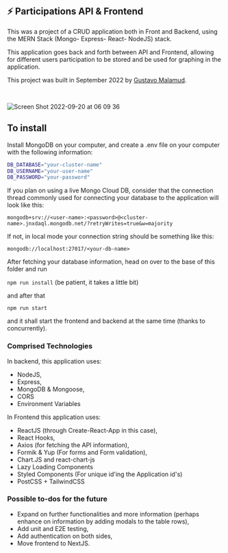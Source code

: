 ## ⚡ Participations API & Frontend

This was a project of a CRUD application both in Front and Backend, using the MERN Stack (Mongo- Express- React- NodeJS) stack.

This application goes back and forth between API and Frontend, allowing for different users participation to be stored and be used for graphing in the application.

This project was built in September 2022 by [Gustavo Malamud](https://www.gustavomalamud.com).

<br />


![Screen Shot 2022-09-20 at 06 09 36](https://user-images.githubusercontent.com/140903/191217911-aa77afac-d0f1-49c1-9239-b29de989e640.png)


## To install

Install MongoDB on your computer, and create a .env file on your computer with the following information:

```sh
DB_DATABASE="your-cluster-name"
DB_USERNAME="your-user-name"
DB_PASSWORD="your-password"
```

If you plan on using a live Mongo Cloud DB, consider that the connection thread commonly used for connecting your database to the application will look like this:

```
mongodb+srv://<user-name>:<password>@<cluster-name>.jnxdaql.mongodb.net/?retryWrites=true&w=majority
```

If not, in local mode your connection string should be something like this:

```mongodb://localhost:27017/<your-db-name>```

After fetching your database information, head on over to the base of this folder and run 

```npm run install``` (be patient, it takes a little bit)

and after that 

```npm run start``` 

and it shall start the frontend and backend at the same time (thanks to concurrently).

### Comprised Technologies

In backend, this application uses:

* NodeJS,
* Express,
* MongoDB & Mongoose,
* CORS 
* Environment Variables

In Frontend this application uses:

* ReactJS (through Create-React-App in this case),
* React Hooks,
* Axios (for fetching the API information),
* Formik & Yup (For forms and Form validation),
* Chart.JS and react-chart-js
* Lazy Loading Components
* Styled Components (For unique id'ing the Application id's)
* PostCSS + TailwindCSS

### Possible to-dos for the future

* Expand on further functionalities and more information (perhaps enhance on information by adding modals to the table rows),
* Add unit and E2E testing,
* Add authentication on both sides,
* Move frontend to NextJS.


